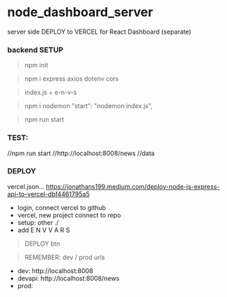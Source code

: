# node_dashboard_server
server side DEPLOY to VERCEL for React Dashboard (separate)

### backend SETUP
> npm init

> npm i express axios dotenv cors

> index.js + e-n-v-s

> npm i nodemon
    "start": "nodemon index.js",

> npm run start

### TEST:
//npm run start
//http://localhost:8008/news
//data

### DEPLOY
vercel.json...
https://jonathans199.medium.com/deploy-node-js-express-api-to-vercel-dbf4461795a5
- login, connect vercel to github
- vercel, new project connect to repo
- setup: other ./ 
- add E N V V A R S
> DEPLOY btn

> REMEMBER: dev / prod urls
- dev:    http://localhost:8008
- devapi: http://localhost:8008/news
- prod: 

